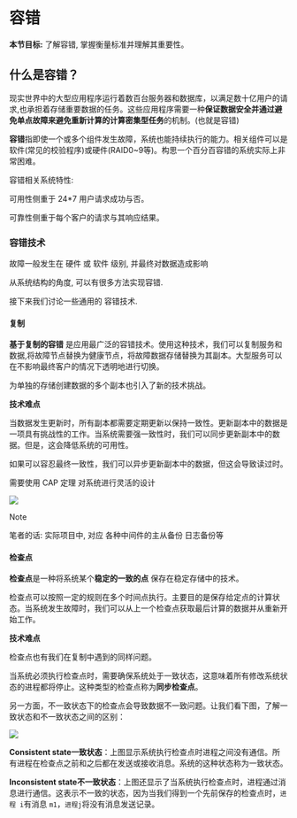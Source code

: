 # 容错

**本节目标:** 了解容错, 掌握衡量标准并理解其重要性。

## 什么是容错？

现实世界中的大型应用程序运行着数百台服务器和数据库，以满足数十亿用户的请求,也承担着存储重要数据的任务。这些应用程序需要一种**保证数据安全并通过避免单点故障来避免重新计算的计算密集型任务**的机制。(也就是容错)

**容错**指即使一个或多个组件发生故障，系统也能持续执行的能力。相关组件可以是软件(常见的校验程序)或硬件(RAID0~9等)。构思一个百分百容错的系统实际上非常困难。

容错相关系统特性:

可用性侧重于 24*7 用户请求成功与否。

可靠性侧重于每个客户的请求与其响应结果。

### 容错技术

故障一般发生在 硬件 或 软件 级别, 并最终对数据造成影响

从系统结构的角度, 可以有很多方法实现容错.

接下来我们讨论一些通用的 容错技术.

#### 复制

**基于复制的容错** 是应用最广泛的容错技术。使用这种技术，我们可以复制服务和数据,将故障节点替换为健康节点，将故障数据存储替换为其副本。大型服务可以在不影响最终客户的情况下透明地进行切换。

为单独的存储创建数据的多个副本也引入了新的技术挑战。

**技术难点** 

当数据发生更新时，所有副本都需要定期更新以保持一致性。更新副本中的数据是一项具有挑战性的工作。当系统需要强一致性时，我们可以同步更新副本中的数据。但是，这会降低系统的可用性。

如果可以容忍最终一致性，我们可以异步更新副本中的数据，但这会导致读过时。

需要使用 CAP 定理 对系统进行灵活的设计

![](https://gitee.com/gaoxiang15125/pictureBed/raw/master/img/1676448246130.png)

> [!NOTE] 
>
> 笔者的话: 实际项目中, 对应 各种中间件的主从备份 日志备份等

#### 检查点

**检查点**是一种将系统某个**稳定的一致的点** 保存在稳定存储中的技术。

检查点可以按照一定的规则在多个时间点执行。主要目的是保存给定点的计算状态。当系统发生故障时，我们可以从上一个检查点获取最后计算的数据并从重新开始工作。

**技术难点** 

检查点也有我们在复制中遇到的同样问题。

当系统必须执行检查点时，需要确保系统处于一致状态，这意味着所有修改系统状态的进程都将停止。这种类型的检查点称为**同步检查点**。

另一方面，不一致状态下的检查点会导致数据不一致问题。让我们看下图，了解一致状态和不一致状态之间的区别：

![](https://gitee.com/gaoxiang15125/pictureBed/raw/master/img/1676457572311.png)

**Consistent state一致状态**：上图显示系统执行检查点时进程之间没有通信。所有进程在检查点之前和之后都在发送或接收消息。系统的这种状态称为一致状态。

**Inconsistent state不一致状态**：上图还显示了当系统执行检查点时，进程通过消息进行通信。这表示不一致的状态，因为当我们得到一个先前保存的检查点时，`进程 i`有消息 `m1`，`进程j`将没有消息发送记录。
